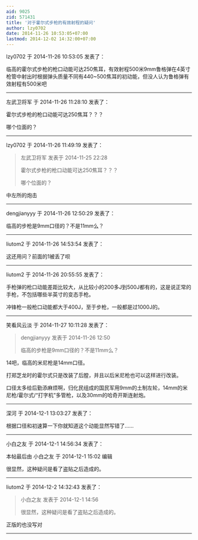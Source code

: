 ```yaml
---
aid: 9025
zid: 571431
title: '对于霍尔式步枪的有效射程的疑问'
author: lzy0702
date: 2014-11-26 10:53:05+07:00
lastmod: 2014-12-02 14:32:00+07:00
---
```


lzy0702 于 2014-11-26 10:53:05 发表了：

临高的霍尔式步枪的枪口动能可达250焦耳，有效射程500米9mm鲁格弹在4英寸枪管中射出时根据弹头质量不同有440~500焦耳的初动能，但没人认为鲁格弹有效射程有500米吧

---------

左武卫将军 于 2014-11-26 11:28:10 发表了：

霍尔式步枪的枪口动能可达250焦耳？？？

哪个位面的？

---------

lzy0702 于 2014-11-26 11:49:19 发表了：

> 左武卫将军 发表于 2014-11-25 22:28
> 
> 霍尔式步枪的枪口动能可达250焦耳？？？
> 
> 哪个位面的？



中左所的炮击

---------

dengjianyyy 于 2014-11-26 12:50:29 发表了：

临高的步枪是9mm口径的？不是11mm么？

---------

liutom2 于 2014-11-26 14:53:54 发表了：

这还用问？前面的1被丢了呗

---------

liutom2 于 2014-11-26 20:55:55 发表了：

手枪弹的枪口动能差距比较大，从比较小的200多J到500J都有的，这是说正常的手枪，不包括哪些半英寸的变态手枪。

冲锋枪一般枪口动能都大于400J，至于步枪，一般都是过1000J的。

---------

笑看风云淡 于 2014-11-27 10:11:28 发表了：

> dengjianyyy 发表于 2014-11-26 12:50
> 
> 临高的步枪是9mm口径的？不是11mm么？



14吧，临高的米尼枪是14mm口径。

打郑芝龙时的霍尔式只是改装了后膛，并且以后米尼枪也可以这样进行改装。

口径太多给后勤添麻烦啊，归化民组成的国民军用9mm的土制左轮，14mm的米尼枪/霍尔式/“打字机”多管枪，以及30mm的哈奇开斯连射炮。

---------

深河 于 2014-12-1 13:03:27 发表了：

根据口径和初速算一下你就知道这个动能显然写错了……

---------

小白之友 于 2014-12-1 14:56:34 发表了：

本帖最后由 小白之友 于 2014-12-1 15:02 编辑 

很显然，这种疑问是看了盗贴之后造成的。

---------

liutom2 于 2014-12-2 14:32:43 发表了：

> 小白之友 发表于 2014-12-1 14:56
> 
> 很显然，这种疑问是看了盗贴之后造成的。



正版的也没写对

---------

